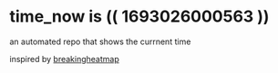 # time_now is (( 1693026000563 ))

an automated repo that shows the currnent time

inspired by [breakingheatmap](https://github.com/breakingheatmap/breakingheatmap)